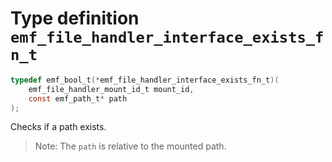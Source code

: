 # Type definition `emf_file_handler_interface_exists_fn_t`

```c
typedef emf_bool_t(*emf_file_handler_interface_exists_fn_t)(
    emf_file_handler_mount_id_t mount_id,
    const emf_path_t* path
);
```

Checks if a path exists.

> Note: The `path` is relative to the mounted path.
